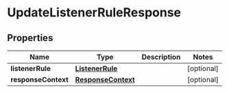 

# UpdateListenerRuleResponse


## Properties

| Name | Type | Description | Notes |
|------------ | ------------- | ------------- | -------------|
|**listenerRule** | [**ListenerRule**](ListenerRule.md) |  |  [optional] |
|**responseContext** | [**ResponseContext**](ResponseContext.md) |  |  [optional] |



